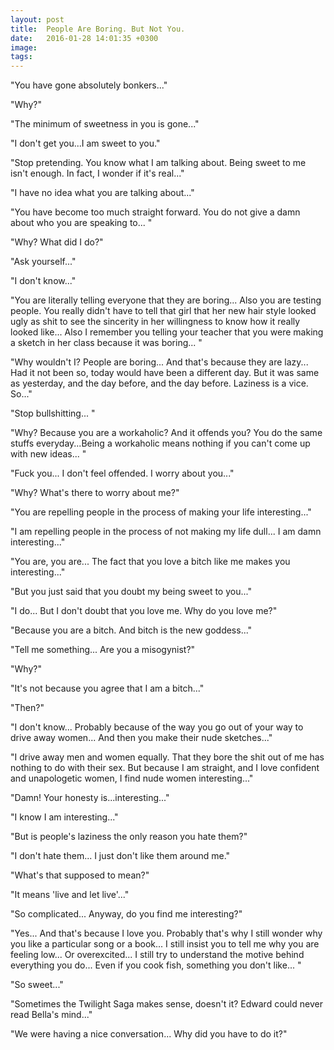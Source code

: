 ```yaml
---
layout: post
title:  People Are Boring. But Not You.
date:   2016-01-28 14:01:35 +0300
image:  
tags:   
---
```


"You have gone absolutely bonkers..."

"Why?"

"The minimum of sweetness in you is gone..."

"I don't get you...I am sweet to you."

"Stop pretending. You know what I am talking about. Being sweet to me isn't enough. In fact, I wonder if it's real..."

"I have no idea what you are talking about..."

"You have become too much straight forward. You do not give a damn about who you are speaking to... "

"Why? What did I do?"

"Ask yourself..."

"I don't know..."

"You are literally telling everyone that they are boring... Also you are testing people. You really didn't have to tell that girl that her new hair style looked ugly as shit to see the sincerity in her willingness to know how it really looked like... Also I remember you telling your teacher that you were making a sketch in her class because it was boring... "

"Why wouldn't I? People are boring... And that's because they are lazy... Had it not been so, today would have been a different day. But it was same as yesterday, and the day before, and the day before. Laziness is a vice. So..."

"Stop bullshitting... "

"Why? Because you are a workaholic? And it offends you? You do the same stuffs everyday...Being a workaholic means nothing if you can't come up with new ideas... "

"Fuck you... I don't feel offended. I worry about you..."

"Why? What's there to worry about me?"

"You are repelling people in the process of making your life interesting..."

"I am repelling people in the process of not making my life dull... I am damn interesting..."

"You are, you are... The fact that you love a bitch like me makes you interesting..."

"But you just said that you doubt my being sweet to you..."

"I do... But I don't doubt that you love me. Why do you love me?"

"Because you are a bitch. And bitch is the new goddess..."

"Tell me something... Are you a misogynist?"

"Why?"

"It's not because you agree that I am a bitch..."

"Then?"

"I don't know... Probably because of the way you go out of your way to drive away women... And then you make their nude sketches..."

"I drive away men and women equally. That they bore the shit out of me has nothing to do with their sex. But because I am straight, and I love confident and unapologetic women, I find nude women interesting..."

"Damn! Your honesty is...interesting..."

"I know I am interesting..."

"But is people's laziness the only reason you hate them?"

"I don't hate them... I just don't like them around me."

"What's that supposed to mean?"

"It means 'live and let live'..."

"So complicated... Anyway, do you find me interesting?"

"Yes... And that's because I love you. Probably that's why I still wonder why you like a particular song or a book... I still insist you to tell me why you are feeling low... Or overexcited... I still try to understand the motive behind everything you do... Even if you cook fish, something you don't like... "

"So sweet..."

"Sometimes the Twilight Saga makes sense, doesn't it? Edward could never read Bella's mind..."

"We were having a nice conversation... Why did you have to do it?"
